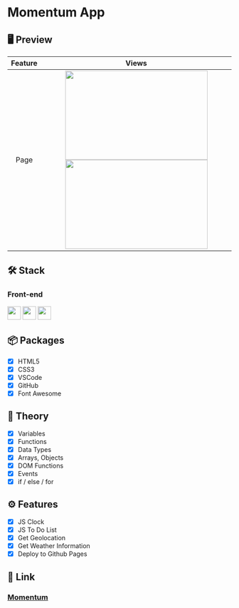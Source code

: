 # Momentum App

## 🖥 Preview

| Feature |                                                                                                                                          Views                                                                                                                                          |
| :-----: | :-------------------------------------------------------------------------------------------------------------------------------------------------------------------------------------------------------------------------------------------------------------------------------------: |
|  Page   | <img widtH="320" height="200" src="https://user-images.githubusercontent.com/78011042/142873469-695f6b7e-83e3-4cb6-95a6-a562315d93ad.png"/> <img widtH="320" height="200" src="https://user-images.githubusercontent.com/78011042/142879665-b0083886-1f4d-47ac-bc2b-ee59bb9d24f2.png"/> |

## 🛠 Stack

### Front-end

<img height="30" src="https://img.shields.io/badge/HTML5-E34F26?style=for-the-badge&logo=HTML5&logoColor=white" /> <img height="30" src="https://img.shields.io/badge/CSS3-1572B6?style=for-the-badge&logo=CSS3&logoColor=white"/> <img height="30" src="https://img.shields.io/badge/JavaScript-F7DF1E?style=for-the-badge&logo=JavaScript&logoColor=white" />

## 📦 Packages

- [x] HTML5
- [x] CSS3
- [x] VSCode
- [x] GitHub
- [x] Font Awesome

## 📖 Theory

- [x] Variables
- [x] Functions
- [x] Data Types
- [x] Arrays, Objects
- [x] DOM Functions
- [x] Events
- [x] if / else / for

## ⚙ Features

- [x] JS Clock
- [x] JS To Do List
- [x] Get Geolocation
- [x] Get Weather Information
- [x] Deploy to Github Pages

## 🔗 Link

### [Momentum](https://github.com/Jinwook-Song/vanillaJS-2021_2)
